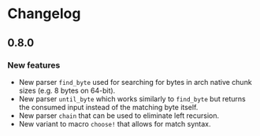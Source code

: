 # Changelog

## 0.8.0

### New features

- New parser `find_byte` used for searching for bytes in arch native
  chunk sizes (e.g. 8 bytes on 64-bit).
- New parser `until_byte` which works similarly to `find_byte` but
  returns the consumed input instead of the matching byte itself.
- New parser `chain` that can be used to eliminate left recursion.
- New variant to macro `choose!` that allows for match syntax.
